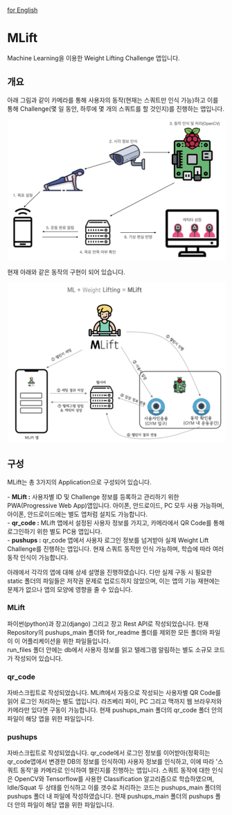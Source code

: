 <a href="https://github.com/abubaman/MLift/blob/main/readme_eng.md">for English</a>
# MLift
Machine Learning을 이용한 Weight Lifting Challenge 앱입니다.

## 개요
<p>아래 그림과 같이 카메라를 통해 사용자의 동작(현재는 스쿼트만 인식 가능)하고 이를 통해 Challenge(몇 일 동안, 하루에 몇 개의 스쿼트를 할 것인지)를 진행하는 앱입니다.</p>
<img src="/for_readme/images/main_concept.png"  width="700">

<p>현재 아래와 같은 동작의 구현이 되어 있습니다.</p>
<img src="/for_readme/images/mlift_overall.png"  width="700">


## 구성
<p>MLift는 총 3가지의 Application으로 구성되어 있습니다.</p>
- <strong>MLift :</strong> 사용자별 ID 및 Challenge 정보를 등록하고 관리하기 위한 PWA(Progressive Web App)앱입니다. 아이폰, 안드로이드, PC 모두 사용 가능하며, 아이폰, 안드로이드에는 별도 앱처럼 설치도 가능합니다.<br>
- <strong>qr_code :</strong> MLift 앱에서 설정된 사용자 정보를 가지고, 카메라에서 QR Code를 통해 로그인하기 위한 별도 PC용 앱입니다.<br>
- <strong>pushups :</strong> qr_code 앱에서 사용자 로그인 정보를 넘겨받아 실제 Weight Lift Challenge를 진행하는 앱입니다. 현재 스쿼트 동작만 인식 가능하며, 학습에 따라 여러 동작 인식이 가능합니다.
<p>아래에서 각각의 앱에 대해 상세 설명을 진행하였습니다. 다만 실제 구동 시 필요한 static 폴더의 파일들은 저작권 문제로 업로드하지 않았으며, 이는 앱의 기능 재현에는 문제가 없으나 앱의 모양에 영향을 줄 수 있습니다.</p>

### MLift
파이썬(python)과 장고(django) 그리고 장고 Rest API로 작성되었습니다. 현재 Repository의 pushups_main 폴더와 for_readme 폴더를 제외한 모든 폴더와 파일이 이 어플리케이션을 위한 파일들입니다.<br>
run_files 폴더 안에는 db에서 사용자 정보를 읽고 텔레그램 알림하는 별도 소규모 코드가 작성되어 있습니다.

### qr_code
자바스크립트로 작성되었습니다. MLift에서 자동으로 작성되는 사용자별 QR Code를 읽어 로그인 처리하는 별도 앱입니다. 라즈베리 파이, PC 그리고 맥까지 웹 브라우저와 카메라만 있다면 구동이 가능합니다. 현재 pushups_main 폴더의 qr_code 폴더 안의 파일이 해당 앱을 위한 파일입니다.

### pushups
자바스크립트로 작성되었습니다. qr_code에서 로그인 정보를 이어받아(정확히는 qr_code앱에서 변경한 DB의 정보를 인식하여) 사용자 정보를 인식하고, 이에 따라 '스쿼트 동작'을 카메라로 인식하여 챌린지를 진행하는 앱입니다. 스쿼트 동작에 대한 인식은 OpenCV와 Tensorflow를 사용한 Classification 알고리즘으로 학습하였으며, Idle/Squat 두 상태를 인식하고 이를 갯수로 처리하는 코드는 pushups_main 폴더의 pushups 폴더 내 파일에 작성하였습니다. 현재 pushups_main 폴더의 pushups 폴더 안의 파일이 해당 앱을 위한 파일입니다.
